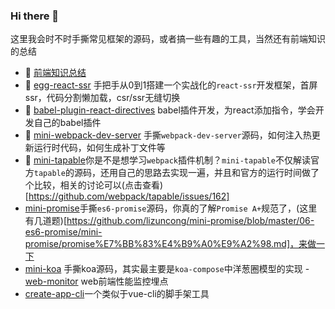 ### Hi there 👋
这里我会时不时手撕常见框架的源码，或者搞一些有趣的工具，当然还有前端知识的总结

- 🔭 [前端知识总结](https://github.com/lizuncong/Front-End-Development-Notes/tree/master/%E5%89%8D%E7%AB%AF%E7%9F%A5%E8%AF%86%E4%BD%93%E7%B3%BB(%E5%85%A8%E9%9D%A2))
- 🌱 [egg-react-ssr](https://github.com/lizuncong/egg-react-ssr) 手把手从0到1搭建一个实战化的`react-ssr`开发框架，首屏ssr，代码分割懒加载，csr/ssr无缝切换
- 👯 [babel-plugin-react-directives](https://github.com/lizuncong/babel-plugin-react-directives) babel插件开发，为react添加指令，学会开发自己的babel插件
- 🤔 [mini-webpack-dev-server](https://github.com/lizuncong/mini-webpack-dev-server) 手撕`webpack-dev-server`源码，如何注入热更新运行时代码，如何生成补丁文件等
- 💬 [mini-tapable](https://github.com/lizuncong/mini-tapable)你是不是想学习`webpack`插件机制？`mini-tapable`不仅解读官方`tapable`的源码，还用自己的思路去实现一遍，并且和官方的运行时间做了个比较，相关的讨论可以(点击查看)[https://github.com/webpack/tapable/issues/162]
- [mini-promise](https://github.com/lizuncong/mini-promise)手撕`es6-promise`源码，你真的了解`Promise A+`规范了，(这里有几道题)[https://github.com/lizuncong/mini-promise/blob/master/06-es6-promise/mini-promise/promise%E7%BB%83%E4%B9%A0%E9%A2%98.md]，来做一下
- [mini-koa](https://github.com/lizuncong/mini-koa) 手撕koa源码，其实最主要是`koa-compose`中洋葱圈模型的实现
-[web-monitor](https://github.com/lizuncong/web-monitor) web前端性能监控埋点
- [create-app-cli](https://github.com/lizuncong/create-app-cli)一个类似于vue-cli的脚手架工具
